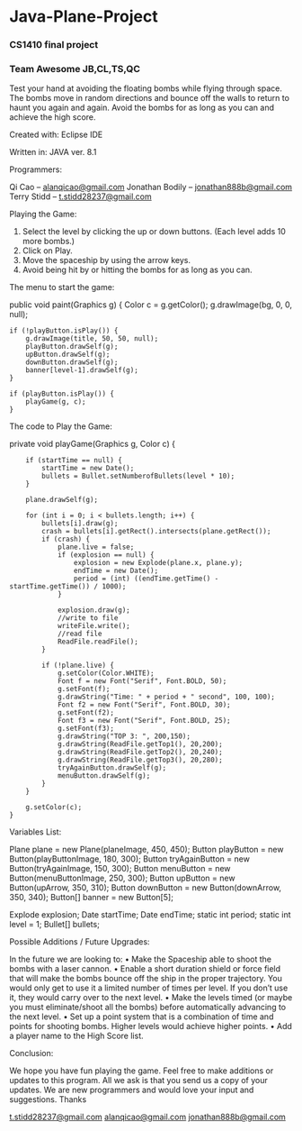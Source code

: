 # Java-Plane-Project
### CS1410 final project 
### Team Awesome JB,CL,TS,QC



Test your hand at avoiding the floating bombs while flying through space. The bombs move in random directions and bounce off the walls to return to haunt you again and again. Avoid the bombs for as long as you can and achieve the high score.


Created with:  Eclipse IDE

Written in:  JAVA ver. 8.1

Programmers:

Qi Cao – alanqicao@gmail.com
Jonathan Bodily – jonathan888b@gmail.com
Terry Stidd – t.stidd28237@gmail.com

Playing the Game:

1.	Select the level by clicking the up or down buttons. (Each level adds 10 more bombs.)
2.	Click on Play.
3.	Move the spaceship by using the arrow keys.
4.	Avoid being hit by or hitting the bombs for as long as you can.


The menu to start the game:

public void paint(Graphics g) {
	Color c = g.getColor();
	g.drawImage(bg, 0, 0, null);
		
	if (!playButton.isPlay()) {
		g.drawImage(title, 50, 50, null);
		playButton.drawSelf(g);
		upButton.drawSelf(g);
		downButton.drawSelf(g);
		banner[level-1].drawSelf(g);
	}
		
	if (playButton.isPlay()) {
		playGame(g, c);
	}


The code to Play the Game:

private void playGame(Graphics g, Color c) {
```		
	if (startTime == null) {
		startTime = new Date();
		bullets = Bullet.setNumberofBullets(level * 10);
	}
		
	plane.drawSelf(g);

	for (int i = 0; i < bullets.length; i++) {
		bullets[i].draw(g);
		crash = bullets[i].getRect().intersects(plane.getRect());
		if (crash) {
			plane.live = false;
			if (explosion == null) {
				explosion = new Explode(plane.x, plane.y);
				endTime = new Date();
				period = (int) ((endTime.getTime() - 								startTime.getTime()) / 1000);
			}

			explosion.draw(g);
			//write to file
			writeFile.write();
			//read file
			ReadFile.readFile();
		}

		if (!plane.live) {
			g.setColor(Color.WHITE);
			Font f = new Font("Serif", Font.BOLD, 50);
			g.setFont(f);
			g.drawString("Time: " + period + " second", 100, 100);
			Font f2 = new Font("Serif", Font.BOLD, 30);
			g.setFont(f2);
			Font f3 = new Font("Serif", Font.BOLD, 25);
			g.setFont(f3);		
			g.drawString("TOP 3: ", 200,150);
			g.drawString(ReadFile.getTop1(), 20,200);
			g.drawString(ReadFile.getTop2(), 20,240);
			g.drawString(ReadFile.getTop3(), 20,280);
			tryAgainButton.drawSelf(g);
			menuButton.drawSelf(g);
		}
	}

	g.setColor(c);
}
```

Variables List:

Plane plane = new Plane(planeImage, 450, 450);
Button playButton = new Button(playButtonImage, 180, 300);
Button tryAgainButton = new Button(tryAgainImage, 150, 300);
Button menuButton = new Button(menuButtonImage, 250, 300);
Button upButton = new Button(upArrow, 350, 310);
Button downButton = new Button(downArrow, 350, 340);
Button[] banner = new Button[5];

Explode explosion;
Date startTime;
Date endTime;
static int period;
static int level = 1;
Bullet[] bullets;


Possible Additions / Future Upgrades:

In the future we are looking to:
•	Make the Spaceship able to shoot the bombs with a laser cannon.
•	Enable a short duration shield or force field that will make the bombs bounce off the ship in the proper trajectory. You would only get to use it a limited number of times per level. If you don’t use it, they would carry over to the next level.
•	Make the levels timed (or maybe you must eliminate/shoot all the bombs) before automatically advancing to the next level.
•	Set up a point system that is a combination of time and points for shooting bombs. Higher levels would achieve higher points.
•	Add a player name to the High Score list.


Conclusion:

We hope you have fun playing the game. Feel free to make additions or updates to this program. All we ask is that you send us a copy of your updates. We are new programmers and would love your input and suggestions. Thanks

t.stidd28237@gmail.com
alanqicao@gmail.com
jonathan888b@gmail.com

